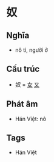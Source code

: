 # 奴

## Nghĩa

* nô tì, người ở

## Cấu trúc
* 奴 = [女](女.md) [又](又.md)

## Phát âm

* Hán Việt: nô

## Tags
* Hán Việt

<script>window.HANZI_FIELD='奴';</script>
